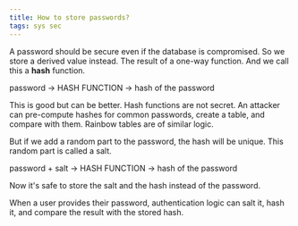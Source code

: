 ```yaml
---
title: How to store passwords?
tags: sys sec
---
```


A password should be secure even if the database is compromised. So we store a derived value instead. The result of a one-way function. And we call this a **hash** function. 

password -> HASH FUNCTION -> hash of the password

This is good but can be better. Hash functions are not secret. An attacker can pre-compute hashes for common passwords, create a table, and compare with them. Rainbow tables are of similar logic. 

But if we add a random part to the password, the hash will be unique. This random part is called a salt. 

password + salt -> HASH FUNCTION -> hash of the password

Now it's safe to store the salt and the hash instead of the password. 

When a user provides their password, authentication logic can salt it, hash it, and compare the result with the stored hash. 


